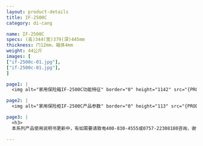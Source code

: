 ```yaml
---
layout: product-details
title: IF-2500C
category: di-cang

name: IF-2500C
specs: (高)344(宽)379(深)445mm
thickness: 门12mm，箱体4mm
weight: 44公斤
images: [
["if-2500c-01.jpg"],
["if-2500c-01.jpg"],
]

page1: |
  <img alt="家用保险箱IF-2500C功能特征" border="0" height="1142" src="{PRODUCT_IMAGES}dz-gn.jpg" width="538" />

page2: |
  <img alt="家用保险柜IF-2500C产品参数" border="0" height="113" src="{PRODUCT_IMAGES}dz-cpcs.jpg" width="538" />

page3: |
  <h3>
  本系列产品使用说明书更新中，有如需要请致电400-830-4555或0757-22308180咨询，谢谢！</h3>

---
```

